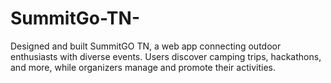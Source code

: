 # SummitGo-TN-
 Designed and built SummitGO TN, a web app connecting outdoor enthusiasts with diverse events. Users discover camping trips, hackathons, and more, while organizers manage and promote their activities. 
